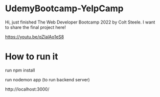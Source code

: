 # UdemyBootcamp-YelpCamp
Hi, just finished The Web Developer Bootcamp 2022 by Colt Steele. I want to share the final project here!

https://youtu.be/qZIalAo1eS8

<h1>How to run it</h1>
<p>run npm install</p>
<p>run nodemon app (to run backend server)</p>
<p>http://localhost:3000/</p>
